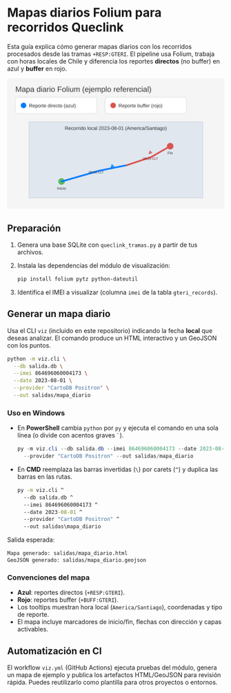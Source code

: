 # Mapas diarios Folium para recorridos Queclink

Esta guía explica cómo generar mapas diarios con los recorridos procesados desde las tramas
`+RESP:GTERI`. El pipeline usa Folium, trabaja con horas locales de Chile y diferencia los
reportes **directos** (no buffer) en azul y **buffer** en rojo.

![Mapa diario de ejemplo](./img/ejemplo.svg)

## Preparación

1. Genera una base SQLite con `queclink_tramas.py` a partir de tus archivos.
2. Instala las dependencias del módulo de visualización:

   ```bash
   pip install folium pytz python-dateutil
   ```

3. Identifica el IMEI a visualizar (columna `imei` de la tabla `gteri_records`).

## Generar un mapa diario

Usa el CLI `viz` (incluido en este repositorio) indicando la fecha **local** que deseas
analizar. El comando produce un HTML interactivo y un GeoJSON con los puntos.

```bash
python -m viz.cli \
  --db salida.db \
  --imei 864696060004173 \
  --date 2023-08-01 \
  --provider "CartoDB Positron" \
  --out salidas/mapa_diario
```

### Uso en Windows

- En **PowerShell** cambia `python` por `py` y ejecuta el comando en una sola línea (o divide
  con acentos graves `` ` ``).

  ```powershell
  py -m viz.cli --db salida.db --imei 864696060004173 --date 2023-08-01 `
    --provider "CartoDB Positron" --out salidas/mapa_diario
  ```

- En **CMD** reemplaza las barras invertidas (`\`) por carets (`^`) y duplica las barras en las
  rutas.

  ```cmd
  py -m viz.cli ^
    --db salida.db ^
    --imei 864696060004173 ^
    --date 2023-08-01 ^
    --provider "CartoDB Positron" ^
    --out salidas\mapa_diario
  ```

Salida esperada:

```
Mapa generado: salidas/mapa_diario.html
GeoJSON generado: salidas/mapa_diario.geojson
```

### Convenciones del mapa

- **Azul**: reportes directos (`+RESP:GTERI`).
- **Rojo**: reportes buffer (`+BUFF:GTERI`).
- Los tooltips muestran hora local (`America/Santiago`), coordenadas y tipo de reporte.
- El mapa incluye marcadores de inicio/fin, flechas con dirección y capas activables.

## Automatización en CI

El workflow `viz.yml` (GitHub Actions) ejecuta pruebas del módulo, genera un mapa de ejemplo y
publica los artefactos HTML/GeoJSON para revisión rápida. Puedes reutilizarlo como plantilla para
otros proyectos o entornos.
